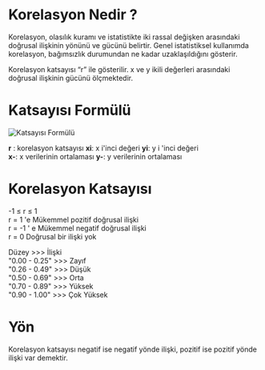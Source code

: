 # Korelasyon Nedir ?

Korelasyon, olasılık kuramı ve istatistikte iki rassal değişken arasındaki doğrusal ilişkinin yönünü ve gücünü belirtir. Genel istatistiksel kullanımda korelasyon, bağımsızlık durumundan ne kadar uzaklaşıldığını gösterir.

Korelasyon katsayısı “r” ile gösterilir.
x ve y ikili değerleri arasındaki doğrusal ilişkinin gücünü ölçmektedir.

# Katsayısı Formülü

![Katsayısı Formülü](http://keremozer.com/upload/dosya/keremozer_korelasyon_15881174e30c81.PNG)

**r** : korelasyon katsayısı 
**xi**: x i'inci değeri                       **yi**: y i 'inci değeri      
**x-**: x verilerinin ortalaması         **y-**: y verilerinin ortalaması

# Korelasyon Katsayısı

-1 ≤ r ≤ 1<br>
r = 1 'e Mükemmel pozitif doğrusal ilişki<br>
r = -1 ' e Mükemmel negatif doğrusal ilişki<br>
r = 0 Doğrusal bir ilişki yok<br>

Düzey                   >>>  İlişki<br>
"0.00 -  0.25"          >>> Zayıf<br>
"0.26 -  0.49"          >>> Düşük<br>
"0.50 -  0.69"          >>> Orta<br>
"0.70 -  0.89"          >>> Yüksek<br>
"0.90 -  1.00"          >>> Çok Yüksek 

# Yön

Korelasyon katsayısı negatif ise negatif yönde ilişki, pozitif ise pozitif yönde ilişki var demektir.